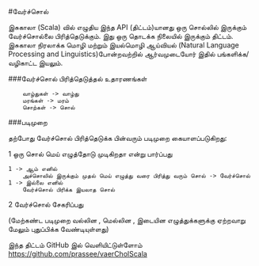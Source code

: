 
#வேர்ச்சொல் 

இசுகாலா (Scala) வில் எழுதிய இந்த API (திட்டம்)யானது ஒரு சொல்லில் இருக்கும் வேர்ச்சொல்லை பிரித்தெடுக்கும். இது ஒரு தொடக்க நிலையில் இருக்கும் திட்டம். இசுகாலா நிரலாக்க மொழி மற்றும் இயல்மொழி ஆய்வியல் (Natural Language Processing and Linguistics)போன்றவற்றில் ஆர்வமுடையோர் இதில் பங்களிக்க/வழிகாட்ட இயலும். 

###வேர்ச்சொல் பிரித்தெடுத்தல் உதாரணங்கள் 

	   	வாழ்துகள் -> வாழ்து 
		மரங்கள் -> மரம் 
		சொற்கள் -> சொல் 

###படிமுறை

தற்போது வேர்ச்சொல் பிரித்தெடுக்க பின்வரும் படிமுறை கையாளப்படுகிறது: 

1 ஒரு சொல் மெய் எழுத்தோடு முடிகிறதா	என்று பார்ப்பது 
	
	1 -> ஆம் எனில் 
		அச்சொலில் இருக்கும் முதல் மெய் எழுத்து வரை பிரித்து வரும் சொல் -> வேர்ச்சொல்
	1 -> இல்லை எனில் 
		வேர்ச்சொல் பிரிக்க இயலாத சொல்

2 வேர்ச்சொல் சேகரிப்பது 

 (மேற்கண்ட படிமுறை  வல்லின , மெல்லின , இடையின எழுத்துக்களுக்கு ஏற்றவாறு 
மேலும் புதுப்பிக்க வேண்டியுள்ளது)

இந்த திட்டம் GitHub இல் வெளியிட்டுள்ளோம் 
https://github.com/prassee/vaerCholScala
